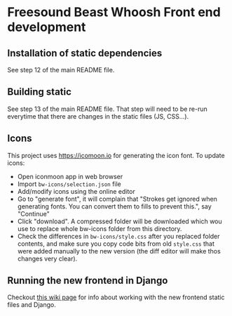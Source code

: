 # Freesound Beast Whoosh Front end development

## Installation of static dependencies

See step 12 of the main README file.


## Building static

See step 13 of the main README file. That step will need to be re-run everytime that there are changes in the static files (JS, CSS...).


## Icons

This project uses https://icomoon.io for generating the icon font.
To update icons:

* Open iconmoon app in web browser
* Import `bw-icons/selection.json` file
* Add/modify icons using the online editor
* Go to "generate font", it will complain that "Strokes get ignored when generating fonts. You can convert them to fills to prevent this.", say "Continue"
* Click "download". A compressed folder will be downloaded which wou use to replace whole bw-icons folder from this directory.
* Check the differences in `bw-icons/style.css` after you replaced folder contents, and make sure you copy code bits from old `style.css` that were added manually to the new version (the diff editor will make thos changes very clear).

## Running the new frontend in Django

Checkout [this wiki page](https://github.com/MTG/freesound/wiki/Working-with-static-files-%28Beast-Whoosh-front-end%29) for info about working with the new frontend static files and Django.
